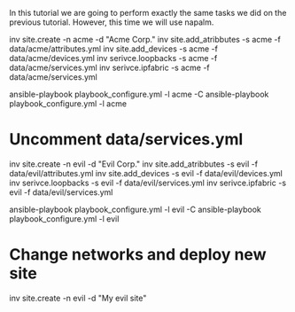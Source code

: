 In this tutorial we are going to perform exactly the same tasks we did on the previous tutorial. However, this time we will use napalm.


inv site.create -n acme -d "Acme Corp."
inv site.add_atribbutes -s acme -f data/acme/attributes.yml
inv site.add_devices -s acme -f data/acme/devices.yml
inv serivce.loopbacks -s acme -f data/acme/services.yml
inv serivce.ipfabric -s acme -f data/acme/services.yml


ansible-playbook playbook_configure.yml -l acme -C
ansible-playbook playbook_configure.yml -l acme 

# Uncomment data/services.yml
inv site.create -n evil -d "Evil Corp."
inv site.add_atribbutes -s evil -f data/evil/attributes.yml
inv site.add_devices -s evil -f data/evil/devices.yml
inv serivce.loopbacks -s evil -f data/evil/services.yml
inv serivce.ipfabric -s evil -f data/evil/services.yml

ansible-playbook playbook_configure.yml -l evil -C
ansible-playbook playbook_configure.yml -l evil 


# Change networks and deploy new site
inv site.create -n evil -d "My evil site"
